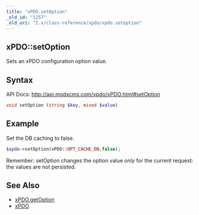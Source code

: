 ```yaml
---
title: "xPDO.setOption"
_old_id: "1257"
_old_uri: "2.x/class-reference/xpdo/xpdo.setoption"
---
```


## xPDO::setOption 

Sets an xPDO configuration option value.

## Syntax 

API Docs: <http://api.modxcms.com/xpdo/xPDO.html#setOption>

``` php 
void setOption (string $key, mixed $value)
```

## Example 

Set the DB caching to false.

``` php 
$xpdo->setOption(xPDO::OPT_CACHE_DB,false);
```

Remember: setOption changes the option value _only_ for the current request: the values are not persisted.

## See Also 

- [xPDO.getOption](extending-modx/xpdo/class-reference/xpdo/xpdo.getoption "xPDO.getOption")
- [xPDO](extending-modx/xpdo "xPDO")